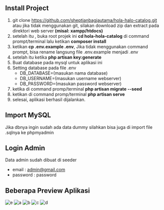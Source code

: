 ## Install Project
 1. git clone https://github.com/sheptianbagjautama/hola-halo-catalog.git atau jika tidak menggunakan git, silakan download zip dan extract pada direktori web server <b>(misal: xampp/htdocs)</b>
 2. setelah itu , buka root projek ini <b>cd hola-hola-catalog</b> di command prompt/terminal lalu ketikan <b>composer install</b>
 3. ketikan <b>cp .env.example .env</b>, Jika tidak menggunakan command prompt, bisa rename langsung file .env.example menjadi .env
 4. setelah itu ketika <b>php artisan key:generate</b>
 5. Buat database pada mysql untuk aplikasi ini
 6. Setting database pada file .env
    - DB_DATABASE=(masukan nama database)
    - DB_USERNAME=(masukan username webserver) 
    - DB_PASSWORD=(masukan password webserver)
  7. ketika di command promp/terminal <b>php artisan migrate --seed</b>
  8. ketikan di command promp/terminal <b>php artisan serve</b>
  9. selesai, aplikasi berhasil dijalankan.
  
  ## Import MySQL
  Jika dbnya ingin sudah ada data dummy silahkan bisa juga di import file .sqlnya ke phpmyadmin  
  
  ## Login Admin 
  Data admin sudah dibuat di seeder
  - email       : admin@gmail.com
  - password    : password
  
  ## Beberapa Preview Aplikasi
![e](https://user-images.githubusercontent.com/13019337/54938967-03bed600-4f5a-11e9-8529-033dac3c0579.jpg)
![a](https://user-images.githubusercontent.com/13019337/54938969-04576c80-4f5a-11e9-9e07-c2f869b80958.jpg)
![b](https://user-images.githubusercontent.com/13019337/54938970-04f00300-4f5a-11e9-84b5-c4d52a5218ce.jpg)
![c](https://user-images.githubusercontent.com/13019337/54938972-04f00300-4f5a-11e9-80ea-c3804fbed718.jpg)
![d](https://user-images.githubusercontent.com/13019337/54938974-04f00300-4f5a-11e9-973c-57b9c90bc712.jpg)

  
 
